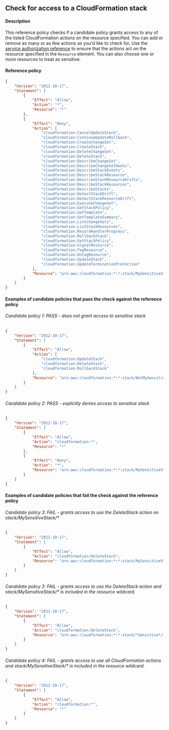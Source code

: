 ## Check for access to a CloudFormation stack

#### Description

This reference policy checks if a candidate policy grants access to any of the listed CloudFormation actions on the resource specified. You can add or remove as many or as few actions as you'd like to check for. Use the [service authorization reference](https://docs.aws.amazon.com/service-authorization/latest/reference/reference_policies_actions-resources-contextkeys.html) to ensure that the actions act on the resource specified in the ```Resource``` element.  You can also choose one or more resources to treat as sensitive.


#### Reference policy
```json
{
    "Version": "2012-10-17",
    "Statement": [
        {
            "Effect": "Allow",
            "Action": "*",
            "Resource": "*"
        },
        {
            "Effect": "Deny",
            "Action": [
                "cloudformation:CancelUpdateStack",
                "cloudformation:ContinueUpdateRollback",
                "cloudformation:CreateChangeSet",
                "cloudformation:CreateStack",
                "cloudformation:DeleteChangeSet",
                "cloudformation:DeleteStack",
                "cloudformation:DescribeChangeSet",
                "cloudformation:DescribeChangeSetHooks",
                "cloudformation:DescribeStackEvents",
                "cloudformation:DescribeStackResource",
                "cloudformation:DescribeStackResourceDrifts",
                "cloudformation:DescribeStackResources",
                "cloudformation:DescribeStacks",
                "cloudformation:DetectStackDrift",
                "cloudformation:DetectStackResourceDrift",
                "cloudformation:ExecuteChangeSet",
                "cloudformation:GetStackPolicy",
                "cloudformation:GetTemplate",
                "cloudformation:GetTemplateSummary",
                "cloudformation:ListChangeSets",
                "cloudformation:ListStackResources",
                "cloudformation:RecordHandlerProgress",
                "cloudformation:RollbackStack",
                "cloudformation:SetStackPolicy",
                "cloudformation:SignalResource",
                "cloudformation:TagResource",
                "cloudformation:UntagResource",
                "cloudformation:UpdateStack",
                "cloudformation:UpdateTerminationProtection"
            ],
            "Resource": "arn:aws:cloudformation:*:*:stack/MySensitiveStack/*"
        }
    ]
}
```

#### Examples of candidate policies that pass the check against the reference policy

###### Candidate policy 1: PASS - does not grant access to sensitive stack
```json
{
    "Version": "2012-10-17",
    "Statement": [
        {
            "Effect": "Allow",
            "Action": [
                "cloudformation:UpdateStack",
                "cloudformation:DeleteStack",
                "cloudformation:RollbackStack"
            ],
            "Resource": "arn:aws:cloudformation:*:*:stack/NotMySensitiveStack/*"
        }
    ]
}
```

###### Candidate policy 2: PASS - explicitly denies access to sensitive stack
```json
{
    "Version": "2012-10-17",
    "Statement": [
        {
            "Effect": "Allow",
            "Action": "cloudformation:*",
            "Resource": "*"
        }, 
        {
            "Effect": "Deny",
            "Action": "*",
            "Resource": "arn:aws:cloudformation:*:*:stack/MySensitiveStack/*"
        }
    ]
}
```

#### Examples of candidate policies that fail the check against the reference policy

###### Candidate policy 3: FAIL - grants access to use the DeleteStack action on stack/MySensitiveStack/*
```json
{
    "Version": "2012-10-17",
    "Statement": [
        {
            "Effect": "Allow",
            "Action": "cloudformation:DeleteStack",
            "Resource": "arn:aws:cloudformation:*:*:stack/MySensitiveStack/*"
        }
    ]
}
```

###### Candidate policy 3: FAIL - grants access to use the DeleteStack action and stack/MySensitiveStack/* is included in the resource wildcard.
```json
{
    "Version": "2012-10-17",
    "Statement": [
        {
            "Effect": "Allow",
            "Action": "cloudformation:DeleteStack",
            "Resource": "arn:aws:cloudformation:*:*:stack/*Sensitive*/*"
        }
    ]
}
```

###### Candidate policy 4: FAIL - grants access to use all CloudFormation actions and stack/MySensitiveStack/* is included in the resource wildcard.
```json
{
    "Version": "2012-10-17",
    "Statement": [
        {
            "Effect": "Allow",
            "Action": "cloudformation:*",
            "Resource": "*"
        }
    ]
}
```
